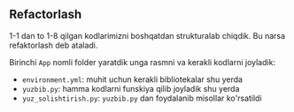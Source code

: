 ## Refactorlash

1-1 dan to 1-8 qilgan kodlarimizni boshqatdan strukturalab chiqdik. 
Bu narsa refaktorlash deb ataladi.

Birinchi `App` nomli folder yaratdik unga rasmni va kerakli kodlarni joyladik:
- `environment.yml`: muhit uchun kerakli bibliotekalar shu yerda
- `yuzbib.py`: hamma kodlarni funskiya qilib joyladik shu yerda
- `yuz_solishtirish.py`: `yuzbib.py` dan foydalanib misollar ko'rsatildi

